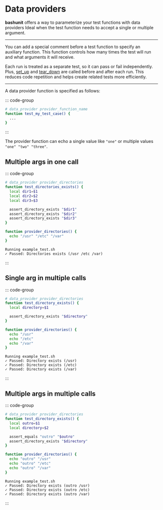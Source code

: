 # Data providers

**bashunit** offers a way to parameterize your test functions with data providers
Ideal when the test function needs to accept a single or multiple argument.

---

You can add a special comment before a test function to specify an auxiliary function. This function controls how many times the test will run and what arguments it will receive.

Each run is treated as a separate test, so it can pass or fail independently. Plus, [set_up](/test-files#set-up-function) and [tear_down](/test-files#tear-down-function) are called before and after each run. This reduces code repetition and helps create related tests more efficiently.

---

A data provider function is specified as follows:

::: code-group
```bash [Example]
# data_provider provider_function_name
function test_my_test_case() {
  ...
}
```
:::

The provider function can echo a single value like `"one"` or multiple values `"one" "two" "three"`.

## Multiple args in one call

::: code-group
```bash [example_test.sh]
# data_provider provider_directories
function test_directories_exists() {
  local dir1=$1
  local dir2=$2
  local dir3=$3

  assert_directory_exists "$dir1"
  assert_directory_exists "$dir2"
  assert_directory_exists "$dir3"
}

function provider_directories() {
  echo "/usr" "/etc" "/var"
}
```
```[Output]
Running example_test.sh
✓ Passed: Directories exists (/usr /etc /var)
```
:::

## Single arg in multiple calls

::: code-group
```bash [example_test.sh]
# data_provider provider_directories
function test_directory_exists() {
  local directory=$1

  assert_directory_exists "$directory"
}

function provider_directories() {
  echo "/usr"
  echo "/etc"
  echo "/var"
}
```
```[Output]
Running example_test.sh
✓ Passed: Directory exists (/usr)
✓ Passed: Directory exists (/etc)
✓ Passed: Directory exists (/var)
```
:::

## Multiple args in multiple calls

::: code-group
```bash [example_test.sh]
# data_provider provider_directories
function test_directory_exists() {
  local outro=$1
  local directory=$2

  assert_equals "outro" "$outro"
  assert_directory_exists "$directory"
}

function provider_directories() {
  echo "outro" "/usr"
  echo "outro" "/etc"
  echo "outro" "/var"
}
```
```[Output]
Running example_test.sh
✓ Passed: Directory exists (outro /usr)
✓ Passed: Directory exists (outro /etc)
✓ Passed: Directory exists (outro /var)
```
:::
